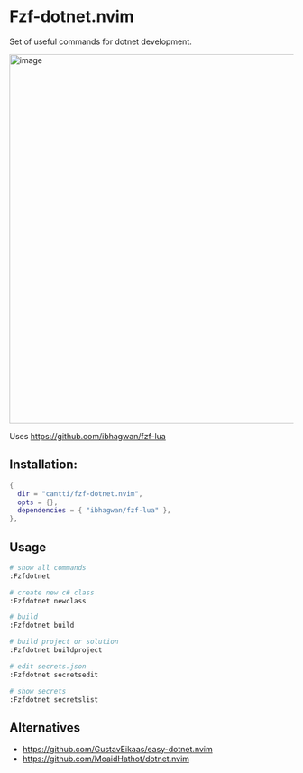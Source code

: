 # Fzf-dotnet.nvim

Set of useful commands for dotnet development.

<img width="655" alt="image" src="https://github.com/user-attachments/assets/16478ee0-cee0-490f-8268-37254a75192e" />

Uses https://github.com/ibhagwan/fzf-lua

## Installation:

```lua
{
  dir = "cantti/fzf-dotnet.nvim",
  opts = {},
  dependencies = { "ibhagwan/fzf-lua" },
},

```

## Usage


```sh
# show all commands
:Fzfdotnet

# create new c# class
:Fzfdotnet newclass

# build 
:Fzfdotnet build

# build project or solution
:Fzfdotnet buildproject

# edit secrets.json
:Fzfdotnet secretsedit

# show secrets
:Fzfdotnet secretslist
```

## Alternatives

- https://github.com/GustavEikaas/easy-dotnet.nvim
- https://github.com/MoaidHathot/dotnet.nvim

